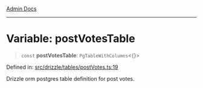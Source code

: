 [Admin Docs](/)

***

# Variable: postVotesTable

> `const` **postVotesTable**: `PgTableWithColumns`\<\{\}\>

Defined in: [src/drizzle/tables/postVotes.ts:19](https://github.com/Suyash878/talawa-api/blob/dd80c416ddd46afdb07c628dc824194bc09930cc/src/drizzle/tables/postVotes.ts#L19)

Drizzle orm postgres table definition for post votes.
